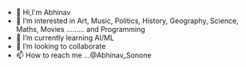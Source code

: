 - 👋 Hi,I'm Abhinav
- 👀 I’m interested in Art, Music, Politics, History, Geography, Science, Maths, Movies ......... and Programming 
- 🌱 I’m currently learning AI/ML
- 💞️ I’m looking to collaborate 
- 📫 How to reach me ...@Abhinav_Sonone 

<!---
meta-sapien/meta-sapien is a ✨ special ✨ repository because its `README.md` (this file) appears on your GitHub profile.
You can click the Preview link to take a look at your changes.
--->
